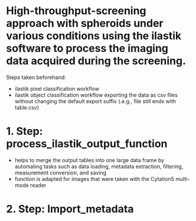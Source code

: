 # High-throughput-screening approach with spheroids under various conditions using the ilastik software to process the imaging data acquired during the screening.

Steps taken beforehand: 
- ilastik pixel classification workflow
- ilastik object classification workflow exporting the data as csv files without changing the default export suffix (.e.g., file still ends with table.csv)

# 1. Step: process_ilastik_output_function
- helps to merge the output tables into one large data frame by automating tasks such as data loading, metadata extraction, filtering, measurement conversion, and saving
- function is adapted for images that were taken with the Cytation5 multi-mode reader

# 2. Step: Import_metadata
